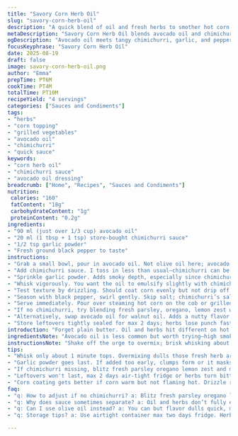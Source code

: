 ```yaml
---
title: "Savory Corn Herb Oil"
slug: "savory-corn-herb-oil"
description: "A quick blend of oil and fresh herbs to smother hot corn or grilled vegetables. Uses avocado oil instead of olive; swaps basil pesto for chimichurri, adding garlic powder for a smoky hint. Mixes well, coats evenly. Ready in under 10 minutes. Keeps veggies moist with a bold punch. No gluten, no dairy, no eggs. Great swap for store-bought sauces; fresh taste without fuss. Try if typical pesto oils bore you. Aromas hit right away, green sharpness with a hint of earth. Works hot or room temp. Experiment with cilantro-lime for kick. Seasonal adaptable, depending on herbs around."
metaDescription: "Savory Corn Herb Oil blends avocado oil and chimichurri with garlic powder and black pepper for a bold, fresh drizzle on corn or grilled veggies. Ready fast."
ogDescription: "Avocado oil meets tangy chimichurri, garlic, and pepper. Quick herb drizzle for corn or grilled veggies. Bright flavors, easy switch-ups, and fresh aroma punch."
focusKeyphrase: "Savory Corn Herb Oil"
date: 2025-08-19
draft: false
image: savory-corn-herb-oil.png
author: "Emma"
prepTime: PT6M
cookTime: PT4M
totalTime: PT10M
recipeYield: "4 servings"
categories: ["Sauces and Condiments"]
tags:
- "herbs"
- "corn topping"
- "grilled vegetables"
- "avocado oil"
- "chimichurri"
- "quick sauce"
keywords:
- "corn herb oil"
- "chimichurri sauce"
- "avocado oil dressing"
breadcrumb: ["Home", "Recipes", "Sauces and Condiments"]
nutrition: 
 calories: "160"
 fatContent: "18g"
 carbohydrateContent: "1g"
 proteinContent: "0.2g"
ingredients:
- "90 ml (just over 1/3 cup) avocado oil"
- "20 ml (1 tbsp + 1 tsp) store-bought chimichurri sauce"
- "1/2 tsp garlic powder"
- "Fresh ground black pepper to taste"
instructions:
- "Grab a small bowl, pour in avocado oil. Not olive oil here; avocado keeps flavors bright without masking herbs."
- "Add chimichurri sauce. I toss in less than usual—chimichurri can be strong, olive pesto is mellow. Adjust to taste."
- "Sprinkle garlic powder. Adds smoky depth, especially since chimichurri already has fresh garlic pieces. Balance."
- "Whisk vigorously. You want the oil to emulsify slightly with chimichurri sauce, not fully combined. Lumpy bits okay."
- "Test texture by drizzling. Should coat corn evenly but not drip off. If too thick, add a few drops more oil."
- "Season with black pepper, swirl gently. Skip salt; chimichurri’s salty enough."
- "Serve immediately. Pour over steaming hot corn on the cob or grilled veggies. Watch the oil shimmer and herbs brighten as heat hits."
- "If no chimichurri, try blending fresh parsley, oregano, lemon zest with minced garlic instead. Use a pinch of crushed red pepper flakes for heat. That’s one backup, more fresh pop."
- "Alternatively, swap avocado oil for walnut oil. Adds a nutty flavor but burns quicker—serve at room temperature."
- "Store leftovers tightly sealed for max 2 days; herbs lose punch fast."
introduction: "Forget plain butter. Oil and herbs hit different on hot corn. Easy swap, but pay attention. Olive oil and pesto are classic, yet can be heavy or dull after a while. Tried chimichurri for a kick—worked like charm. Avocado oil smooth, less bitter. Mixing flavors matters. Timing matters too. Too long mixing means dull flavors. Whisk quick, lips catch fresh herbs, aroma lifts the room. Dusted some garlic powder from the cupboard—added smoky background notes. It’s simple, but the taste is fresh, bold. Works with veggies too, grilled or roasted, keeping them shiny and juicy. No need for fancy gadgets. Just a sharp eye, and nose ready to catch that green-herb punch. Perfect when guests arrive with no warning."
ingredientsNote: "Avocado oil is less common but worth trying—high smoke point keeps flavors clean, doesn’t overwhelm herbs. Chimichurri delivers punch, fresh herbs with tangy vinegar—better than commercial pesto which can be too oily or too garlicky. Garlic powder isn’t required but helps deepen aroma, especially if chimichurri lacks intensity. Black pepper always relevant; avoid additional salt since chimichurri already salted. If you have fresh herbs, quick blender combo with lemon zest is a swell substitution. Toast walnuts then blitz for texture if walnuts are swapped in oil. Storage is short-lived; herbs oxidize fast losing vibrancy. Use same day or next. Adapt herb blends seasonally—mint in summer, thyme in fall for complexity. Simple, manageable ingredients but don’t skimp on quality."
instructionsNote: "Shake off the urge to overmix; brisk whisking about 1 minute is enough to marry oil and chimichurri loosely. Lumpy bits mean real herbs, not plain sauce—adds rustic charm. Check thickness by dipping a finger; it should coat but drip slowly—corn needs to stay glossy without dripping mess. Garlic powder added last so it doesn’t clump or mask fresh aromatics. Season black pepper by grinding fresh—bland pre-ground fades fast. Serve right away; aromas peak when hot. Pour over steaming corn immediately; oil shakes shine, herbs release fragrant oils warming the sauce. Stored in fridge, flavors dull, oil solidifies—remedy by brief warm water bath. If you see herbs settling or oil separating over time, re-whisk lightly to refresh. This is basically a quick emulsion; don’t expect a smooth silky dressing."
tips:
- "Whisk only about 1 minute tops. Overmixing dulls those fresh herb aromas. You want the oil to cling loosely, little lumps from chimichurri give rustic hint. Use finger to test thickness. Should coat corn but drip slowly, not run off like water. If sauce too thick, tiny drops more oil fix it, keep it shiny and fresh."
- "Garlic powder goes last. If added too early, clumps form or it masks chimichurri’s fresh garlic. Powder adds smoky depth that boosts flavor without overwhelming. Fresh chimichurri can vary salt level so skip salt here. Black pepper crush fresh, pre-ground fades fast, ruins punch. Grind just before serving, swirl gently to keep heat balanced."
- "If chimichurri missing, blitz fresh parsley oregano lemon zest and minced garlic in blender. Add pinch red pepper flakes for subtle heat. Texture won't be sauce-smooth but chunkiness helps coat veggies well. Try lightly toasty walnuts blitzed in if swapping oils with walnut oil. Different oil means quick serve room temp; walnut oil burns fast if heated."
- "Leftovers won't last, max 2 days air-tight fridge or herbs turn bitter and oils settle weird. Re-whisk before use. Oil solidifies cold, warm water bath rescues consistency without cooking herbs. Herbs oxidize fast so keep sealed tight. If you see separation, gentle remix to bring emulsion back semi-together. Almost like dressing but chunkier, rustic."
- "Corn coating gets better if corn warm but not flaming hot. Drizzle right after grilling or steaming. Oil shimmers with heat, herbs release sharp green aroma. If sauce dry or corn sticky, toss corn gently in warm pan 1-2 minutes. Oil loosens, sauce sticks better. Texture crucial here. Don't soak or sauce washes off. Just gloss and quick shimmer."
faq:
- "q: How to adjust if no chimichurri? a: Blitz fresh parsley oregano lemon zest plus minced garlic. Add crushed red pepper flakes for heat. Texture chunkier, herbs raw. Walnut oil swap ok. Use fresh ingredients to avoid heavy store-bought taste."
- "q: Why does sauce sometimes separate? a: Oil and herbs don’t fully emulsify. Whisk fast short bursts. Stir before use if sits. Chill makes oil firm up. Warm water bath loosens. Real emulsion needs emulsifier; here it’s loose. Lumpy bits from herbs expected."
- "q: Can I use olive oil instead? a: You can but flavor dulls quick, more bitter. Avocado oil smoother, higher smoke point, keeps fresh herb bright. Olive oil pesto richer but heavier, oil masks herbs overtime. Walnut oil offers nuttiness but burns fast cooking. Serve walnut oil versions room temp only."
- "q: Storage tips? a: Use airtight container max two days fridge. Herbs wilt and lose punch quick. Oil can solidify cold; warm water bath fixes texture. If oil separates layer, quick gentle whisk brings sauce back to usable. Avoid freezing; herbs go mushy. Fresh best same day, next day safe but weaker flavor."

---
```

